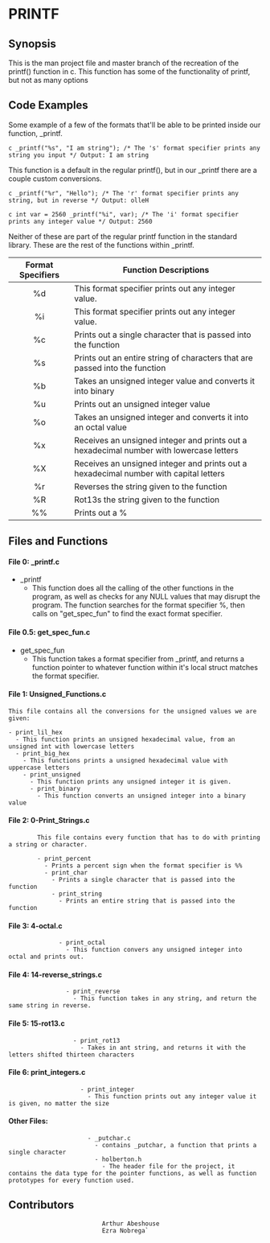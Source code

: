 # PRINTF

## Synopsis

This is the man project file and master branch of the recreation of the printf() function in c. This function has some of the functionality of printf, but not as many options

## Code Examples

Some example of a few of the formats that'll be able to be printed inside our function, _printf.

``c
_printf("%s", "I am string"); /* The 's' format specifier prints any string you input */
Output: I am string
``

This function is a default in the regular printf(), but in our _printf there are a couple custom conversions.

``c
_printf("%r", "Hello"); /* The 'r' format specifier prints any string, but in reverse */
Output: olleH
``

``c
int var = 2560
_printf("%i", var); /* The 'i' format specifier prints any integer value */
Output: 2560
``

Neither of these are part of the regular printf function in the standard library. These are the rest of the functions within _printf.

| Format Specifiers | Function Descriptions                                        |
| :---------------: | ------------------------------------------------------------ |
|        %d         | This format specifier prints out any integer value.          |
|        %i         | This format specifier prints out any integer value.          |
|        %c         | Prints out a single character that is passed into the function |
|        %s         | Prints out an entire string of characters that are passed into the function |
|        %b         | Takes an unsigned integer value and converts it into binary  |
|        %u         | Prints out an unsigned integer value                         |
|        %o         | Takes an unsigned integer and converts it into an octal value |
|        %x         | Receives an unsigned integer and prints out a hexadecimal number with lowercase letters |
|        %X         | Receives an unsigned integer and prints out a hexadecimal number with capital letters |
|        %r         | Reverses the string given to the function                    |
|        %R         | Rot13s the string given to the function                      |
|        %%         | Prints out a %                                               |



## Files and Functions

#### File 0: _printf.c

- _printf
  - This function does all the calling of the other functions in the program, as well as checks for any NULL values that may disrupt the program. The function searches for the format specifier %, then calls on "get_spec_fun" to find the exact format specifier.
  
#### File 0.5: get_spec_fun.c
  
  - get_spec_fun
    - This function takes a format specifier from _printf, and returns a function pointer to whatever function within it's local struct matches the format specifier.
	
#### File 1: Unsigned_Functions.c
	
	This file contains all the conversions for the unsigned values we are given:
	
	- print_lil_hex
	  - This function prints an unsigned hexadecimal value, from an unsigned int with lowercase letters
	  - print_big_hex
	    - This functions prints a unsigned hexadecimal value with uppercase letters
		- print_unsigned
		  - This function prints any unsigned integer it is given.
		  - print_binary
		    - This function converts an unsigned integer into a binary value
			
#### File 2: 0-Print_Strings.c
			
			This file contains every function that has to do with printing a string or character.
			
			- print_percent
			  - Prints a percent sign when the format specifier is %%
			  - print_char
			    - Prints a single character that is passed into the function
				- print_string
				  - Prints an entire string that is passed into the function
				  
#### File 3: 4-octal.c
				  
				  - print_octal
				    - This function convers any unsigned integer into octal and prints out.
					
#### File 4: 14-reverse_strings.c
					
					- print_reverse
					  - This function takes in any string, and return the same string in reverse.
					  
#### File 5: 15-rot13.c
					  
					  - print_rot13
					    - Takes in ant string, and returns it with the letters shifted thirteen characters
						
#### File 6: print_integers.c
						
						- print_integer
						  - This function prints out any integer value it is given, no matter the size
						  
#### Other Files:
						  
						  - _putchar.c
						    - contains _putchar, a function that prints a single character
							- holberton.h
							  - The header file for the project, it contains the data type for the pointer functions, as well as function prototypes for every function used.
							  
## Contributors
							  Arthur Abeshouse
							  Ezra Nobrega`
